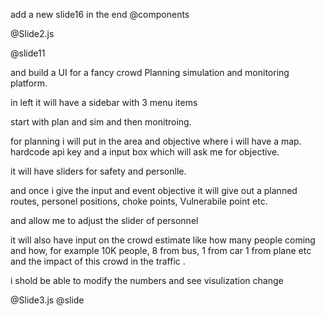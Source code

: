 add a new slide16 in the end @components 

@Slide2.js 

@slide11 

and build a UI for a fancy crowd Planning simulation and monitoring platform. 

in left it will have a sidebar with 3 menu items 

start with plan and sim and then monitroing. 


for planning i will put in the area and objective where i will have a map. hardcode api key and a input box which will ask me for objective. 

it will have sliders for safety and personlle. 

and once i give the input and event objective it will give out a planned routes, personel positions, choke points, Vulnerabile point etc. 

and allow me to adjust the slider of personnel 

it will also have input on the crowd estimate like how many people coming and how, for example 10K people, 8 from bus, 1 from car 1 from plane etc and the impact of this crowd in the traffic . 

i shold be able to modify the numbers and see visulization change 

@Slide3.js @slide